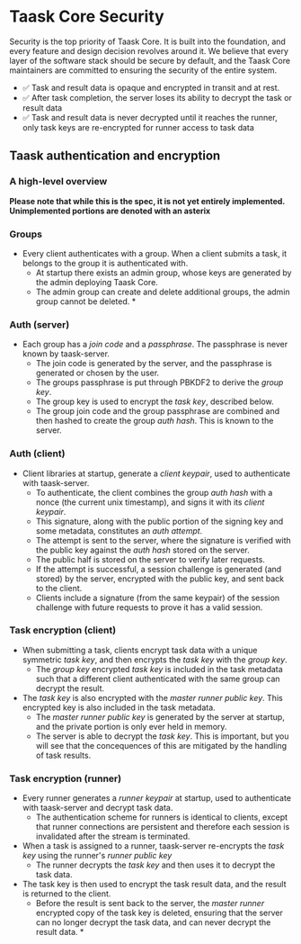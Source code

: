 # Taask Core Security

Security is the top priority of Taask Core. It is built into the foundation, and every feature and design decision revolves around it. We believe that every layer of the software stack should be secure by default, and the Taask Core maintainers are committed to ensuring the security of the entire system.

- :white_check_mark: Task and result data is opaque and encrypted in transit and at rest.
- :white_check_mark: After task completion, the server loses its ability to decrypt the task or result data
- :white_check_mark: Task and result data is never decrypted until it reaches the runner, only task keys are re-encrypted for runner access to task data

## Taask authentication and encryption
### A high-level overview

__Please note that while this is the spec, it is not yet entirely implemented. Unimplemented portions are denoted with an asterix__

### Groups
- Every client authenticates with a group. When a client submits a task, it belongs to the group it is authenticated with.
	- At startup there exists an admin group, whose keys are generated by the admin deploying Taask Core.
	- The admin group can create and delete additional groups, the admin group cannot be deleted. *

### Auth (server)
- Each group has a _join code_ and a _passphrase_. The passphrase is never known by taask-server.
	- The join code is generated by the server, and the passphrase is generated or chosen by the user.
	- The groups passphrase is put through PBKDF2 to derive the _group key_.
	- The group key is used to encrypt the _task key_, described below.
	- The group join code and the group passphrase are combined and then hashed to create the group _auth hash_. This is known to the server.

### Auth (client)
- Client libraries at startup, generate a _client keypair_, used to authenticate with taask-server.
	- To authenticate, the client combines the group _auth hash_ with a nonce (the current unix timestamp), and signs it with its _client keypair_.
	- This signature, along with the public portion of the signing key and some metadata, constitutes an _auth attempt_. 
	- The attempt is sent to the server, where the signature is verified with the public key against the _auth hash_ stored on the server.
	- The public half is stored on the server to verify later requests.
	- If the attempt is successful, a session challenge is generated (and stored) by the server, encrypted with the public key, and sent back to the client.
	- Clients include a signature (from the same keypair) of the session challenge with future requests to prove it has a valid session.

### Task encryption (client)
- When submitting a task, clients encrypt task data with a unique symmetric _task key_, and then encrypts the _task key_ with the _group key_.
	- The _group key_ encrypted _task key_ is included in the task metadata such that a different client authenticated with the same group can decrypt the result.
- The _task key_ is also encrypted with the _master runner public key_. This encrypted key is also included in the task metadata.
	- The _master runner public key_ is generated by the server at startup, and the private portion is only ever held in memory.
	- The server is able to decrypt the _task key_. This is important, but you will see that the concequences of this are mitigated by the handling of task results.

### Task encryption (runner)
- Every runner generates a _runner keypair_ at startup, used to authenticate with taask-server and decrypt task data.
	- The authentication scheme for runners is identical to clients, except that runner connections are persistent and therefore each session is invalidated after the stream is terminated.
- When a task is assigned to a runner, taask-server re-encrypts the _task key_ using the runner's _runner public key_
	- The runner decrypts the _task key_ and then uses it to decrypt the task data.
- The task key is then used to encrypt the task result data, and the result is returned to the client.
	- Before the result is sent back to the server, the _master runner_ encrypted copy of the task key is deleted, ensuring that the server can no longer decrypt the task data, and can never decrypt the result data. *